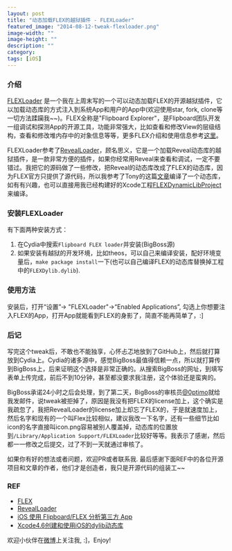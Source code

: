 ```yaml
---
layout: post
title: "动态加载FLEX的越狱插件 - FLEXLoader"
featured_image: "2014-08-12-tweak-flexloader.png"
image-width: ""
image-height: ""
description: ""
category:
tags: [iOS]
---
```

### 介绍
[FLEXLoader](https://github.com/qiaoxueshi/FLEXLoader) 是一个我在上周末写的一个可以动态加载FLEX的开源越狱插件，它以加载动态库的方式注入到系统App和用户的App中(欢迎使用star, fork, clone等一切方法蹂躏我~~)。FLEX全称是"Flipboard Explorer"，是Flipboard团队开发一组调试和探测App的开源工具，功能非常强大，比如查看和修改View的层级结构，查看和修改堆内存中的对象信息等等，更多FLEX介绍和使用信息参考[这里](https://github.com/Flipboard/FLEX)。

FLEXLoader参考了[RevealLoader](https://github.com/heardrwt/RevealLoader)，顾名思义，它是一个加载Reveal动态库的越狱插件，是一款非常方便的插件，如果你经常用Reveal来查看和调试，一定不要错过。我把它的源码做了一些修改，把Reveal的动态库改成了FLEX的动态库，因为FLEX官方只提供了源代码，所以我参考了Tony的这篇[文章](http://itony.me/774.html)编译了一个动态库，如有有兴趣，也可以直接用我已经构建好的Xcode工程[FLEXDynamicLibProject](https://github.com/qiaoxueshi/FLEXDynamicLibProject)来编译。

### 安装FLEXLoader
有下面两种安装方式：  
1. 在Cydia中搜索`Flipboard FLEX loader`并安装(BigBoss源)  
2. 如果安装有越狱的开发环境，比如theos，可以自己来编译安装，配好环境变量后，`make package install`一下(也可以自己编译FLEX的动态库替换掉工程中的`FLEXDylib.dylib`).


### 使用方法
安装后，打开“设置”-> "FLEXLoader"->“Enabled Applications”, 勾选上你想要注入FLEX的App，打开App就能看到FLEX的身影了，简直不能再简单了，:]

### 后记
写完这个tweak后，不敢也不能独享，心怀忐忑地放到了GitHub上，然后就打算放到Cydia上。Cydia的诸多源中，感觉BigBoss最值得信赖一点，所以就打算传到BigBoss上，后来证明这个选择是非常正确的。从搜索BigBoss的网址，到填写表单上传完成，前后不到10分钟，甚至都没要求我注册，这个体验还是蛮爽的。

BigBoss承诺24小时之后会处理，到了第二天，BigBoss的审核员[@0ptimo](https://twitter.com/0ptimo)就给我发邮件，说tweak被拒掉了，原因是我没有把FLEX的license加上，这个确实是我疏忽了，我把RevealLoader的license加上却忘了FLEX的，于是就速度加上，然后名字和现有的一个叫Flex比较相似，建议我改一下名字，还有一些细节比如icon的名字直接叫icon.png容易被别人覆盖掉，动态库的位置放到`/Library/Application Support/FLEXLoader`比较好等等。我表示了感谢，然后都一一修改之后提交，过了不到一天就通过审核了。

如果你有好的想法或者问题，欢迎PR或者联系我. 最后感谢下面REF中的各位开源项目和文章的作者，他们才是创造者，我只是开源代码的组装工~~

### REF

* [FLEX](https://github.com/Flipboard/FLEX)
* [RevealLoader](https://github.com/heardrwt/RevealLoader)
* [iOS 使用 Flipboard/FLEX 分析第三方 App](http://itony.me/774.html)
* [Xcode4.6创建和使用iOS的dylib动态库](http://blog.csdn.net/hursing/article/details/8951958)

欢迎小伙伴在[微博](http://weibo.com/2js3)上关注我, :]，Enjoy!

